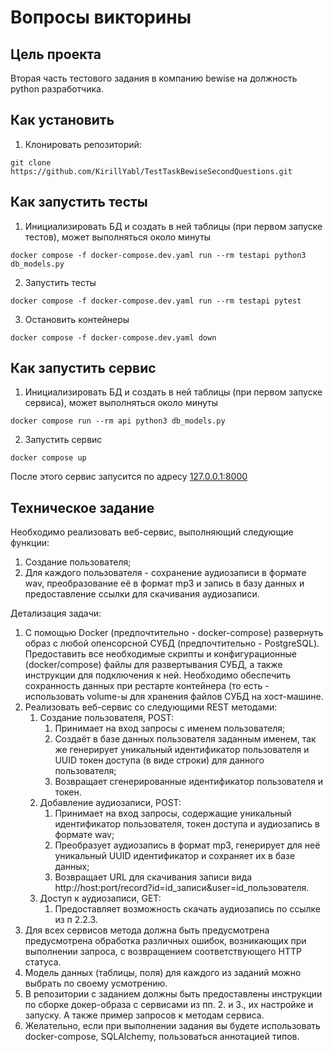# Вопросы викторины

## Цель проекта

Вторая часть тестового задания в компанию bewise на должность python разработчика.

## Как установить

1. Клонировать репозиторий:
```shell
git clone  https://github.com/KirillYabl/TestTaskBewiseSecondQuestions.git
```

## Как запустить тесты

1. Инициализировать БД и создать в ней таблицы (при первом запуске тестов), может выполняться около минуты
```shell
docker compose -f docker-compose.dev.yaml run --rm testapi python3 db_models.py
```
2. Запустить тесты
```shell
docker compose -f docker-compose.dev.yaml run --rm testapi pytest
```
3. Остановить контейнеры
```shell
docker compose -f docker-compose.dev.yaml down
```

## Как запустить сервис

1. Инициализировать БД и создать в ней таблицы (при первом запуске сервиса), может выполняться около минуты
```shell
docker compose run --rm api python3 db_models.py
```
2. Запустить сервис
```shell
docker compose up
```

После этого сервис запусится по адресу [127.0.0.1:8000](127.0.0.1:8000)

## Техническое задание

Необходимо реализовать веб-сервис, выполняющий следующие функции:
1. Создание пользователя;
2. Для каждого пользователя - сохранение аудиозаписи в формате wav, преобразование её в формат mp3 и запись в базу данных и предоставление ссылки для скачивания аудиозаписи.

Детализация задачи:

1. С помощью Docker (предпочтительно - docker-compose) развернуть образ с любой опенсорсной СУБД (предпочтительно - PostgreSQL). Предоставить все необходимые скрипты и конфигурационные (docker/compose) файлы для развертывания СУБД, а также инструкции для подключения к ней. Необходимо обеспечить сохранность данных при рестарте контейнера (то есть - использовать volume-ы для хранения файлов СУБД на хост-машине.
2. Реализовать веб-сервис со следующими REST методами:
   1. Создание пользователя, POST:
      1. Принимает на вход запросы с именем пользователя;
      2. Создаёт в базе данных пользователя заданным именем, так же генерирует уникальный идентификатор пользователя и UUID токен доступа (в виде строки) для данного пользователя;
      3. Возвращает сгенерированные идентификатор пользователя и токен.
   2. Добавление аудиозаписи, POST:
      1. Принимает на вход запросы, содержащие уникальный идентификатор пользователя, токен доступа и аудиозапись в формате wav;
      2. Преобразует аудиозапись в формат mp3, генерирует для неё уникальный UUID идентификатор и сохраняет их в базе данных;
      3. Возвращает URL для скачивания записи вида http://host:port/record?id=id_записи&user=id_пользователя.
   3. Доступ к аудиозаписи, GET:
      1. Предоставляет возможность скачать аудиозапись по ссылке из п 2.2.3.
3. Для всех сервисов метода должна быть предусмотрена предусмотрена обработка различных ошибок, возникающих при выполнении запроса, с возвращением соответствующего HTTP статуса.
4. Модель данных (таблицы, поля) для каждого из заданий можно выбрать по своему усмотрению.
5. В репозитории с заданием должны быть предоставлены инструкции по сборке докер-образа с сервисами из пп. 2. и 3., их настройке и запуску. А также пример запросов к методам сервиса.
6. Желательно, если при выполнении задания вы будете использовать docker-compose, SQLAlchemy,  пользоваться аннотацией типов.
